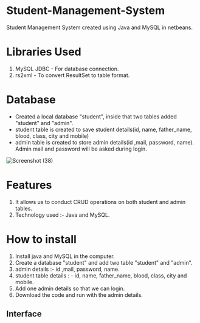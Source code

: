 # Student-Management-System
Student Management System  created using Java and MySQL in netbeans.


# Libraries Used
1. MySQL JDBC - For database connection.
2. rs2xml - To convert ResultSet to table format.

# Database
* Created a local database "student", inside that two tables added "student" and "admin".
* student table is created to save student details(id, name, father_name, blood, class, city and mobile)
* admin table is created to store admin details(id ,mail, password, name). Admin mail and password will be asked during login.


![Screenshot (38)](https://user-images.githubusercontent.com/106919722/195063907-668f63a2-3419-446a-9ec8-7405cb0f3e58.png)


# Features
1. It allows us to conduct CRUD operations on both student and admin tables.
2. Technology used :- Java and MySQL.

# How to install 
1. Install java and MySQL in the computer.
2. Create a database "student" and add two table "student" and "admin".
3. admin details :- id ,mail, password, name.
4. student table details : - id, name, father_name, blood, class, city and mobile.
5. Add one admin details so that we can login.
6. Download the code and run with the admin details.


## Interface
